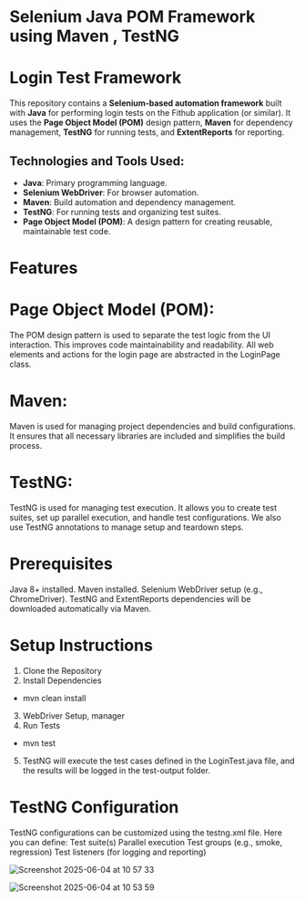 # Selenium Java POM Framework using Maven , TestNG
# Login Test Framework

This repository contains a **Selenium-based automation framework** built with **Java** for performing login tests on the Fithub application (or similar). It uses the **Page Object Model (POM)** design pattern, **Maven** for dependency management, **TestNG** for running tests, and **ExtentReports** for reporting.

## Technologies and Tools Used:
- **Java**: Primary programming language.
- **Selenium WebDriver**: For browser automation.
- **Maven**: Build automation and dependency management.
- **TestNG**: For running tests and organizing test suites.
- **Page Object Model (POM)**: A design pattern for creating reusable, maintainable test code.

#  Features
#  Page Object Model (POM):

The POM design pattern is used to separate the test logic from the UI interaction. This improves code maintainability and readability. All web elements and actions for the login page are abstracted in the LoginPage class.

#  Maven:
Maven is used for managing project dependencies and build configurations. It ensures that all necessary libraries are included and simplifies the build process.

#  TestNG:
TestNG is used for managing test execution. It allows you to create test suites, set up parallel execution, and handle test configurations. We also use TestNG annotations to manage setup and teardown steps.


#  Prerequisites
Java 8+ installed.
Maven installed.
Selenium WebDriver setup (e.g., ChromeDriver).
TestNG and ExtentReports dependencies will be downloaded automatically via Maven.

#  Setup Instructions
1. Clone the Repository
2. Install Dependencies
- mvn clean install
3. WebDriver Setup, manager
4. Run Tests
- mvn test
5. TestNG will execute the test cases defined in the LoginTest.java file, and the results will be logged in the test-output folder.

#  TestNG Configuration
TestNG configurations can be customized using the testng.xml file. Here you can define:
Test suite(s)
Parallel execution
Test groups (e.g., smoke, regression)
Test listeners (for logging and reporting)

![Screenshot 2025-06-04 at 10 57 33](https://github.com/user-attachments/assets/4f37fab7-30b4-4157-932a-a69249615669)


![Screenshot 2025-06-04 at 10 53 59](https://github.com/user-attachments/assets/40cc9650-e6c1-4c5f-a11b-fbe4f46d50e5)

